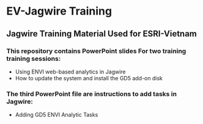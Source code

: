 # EV-Jagwire Training
## Jagwire Training Material Used for ESRI-Vietnam

### This repository contains PowerPoint slides For two training training sessions:
- Using ENVI web-based analytics in Jagwire
- How to update the system and install the GD5 add-on disk

### The third PowerPoint file are instructions to add tasks in Jagwire:
- Adding GD5 ENVI Analytic Tasks
